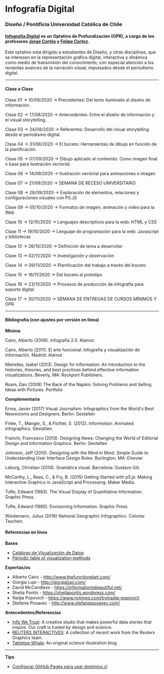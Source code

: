 # Infografía Digital

### Diseño / Pontificia Universidad Católica de Chile

#### [Infografía Digital](http://catalogo.uc.cl/index.php?tmpl=component&option=com_catalogo&view=programa&sigla=dno075) es un Optativo de Profundización (OPR), a cargo de los profesores [Jorge Cortés](https://www.graficainteractiva.com/) y [Felipe Cortez](http://profesor.faco.cl/). 

Este optativo está dirigido a estudiantes de Diseño, y otras disciplinas, que se interesen en la representación gráfica digital, interactiva y dinámica como medio de transmisión del conocimiento, con especial atención a los recientes avances de la narración visual, impulsados desde el periodismo digital.

- - - - - - - - - -

#### Clase a Clase

Clase 01 → 10/08/2020 → Precedentes: Del texto iluminado al diseño de información.

Clase 02 → 17/08/2020 → Antecedentes: Entre el diseño de información y el visual storytelling.

Clase 03 → 24/08/2020 → Referentes: Desarrollo del visual storytelling desde el periodismo digital.

Clase 04 → 31/08/2020 → El boceto: Herramientas de dibujo en función de la planificación.

Clase 05 → 07/09/2020 → Dibujo aplicado al contenido: Como imagen final o base para ilustración vectorial.

Clase 06 → 14/09/2020 → Ilustración vectorial para animaciones e imagen

Clase 07 → 21/09/2020 → SEMANA DE RECESO UNIVERSITARIO

Clase 08 → 28/09/2020 → Exploración de elementos, relaciones y configuraciones visuales con P5.JS

Clase 09 → 05/10/2020 → Formatos de imagen, animación y video para la Web

Clase 10 → 12/10/2020 → Lenguajes descriptivos para la web: HTML y CSS

Clase 11 → 19/10/2020 → Lenguaje de programación para la web: Javascript y bibliotecas

Clase 12 → 26/10/2020 → Definición de tema a desarrollar

Clase 13 → 02/11/2020 → Investigación y observación

Clase 14 → 09/11/2020 → Planificación del trabajo a través del boceto

Clase 15 → 16/11/2020 → Del boceto al prototipo 

Clase 16 → 23/11/2020 → Procesos de producción de infografía para soporte digital

Clase 17 → 30/11/2020 → SEMANA DE ENTREGAS DE CURSOS MÍNIMOS Y OPR

- - - - - - - - - -


#### Bibliografía (con ajustes por versión en línea)

**Mínima**

Cairo, Alberto (2008). Infografía 2.0. Alamut.

Cairo, Alberto (2011). El arte funcional: Infografía y visualización de información. Madrid: Alamut

Meirelles, Isabel (2013). Design for Information: An Introduction to the histories, theories, and best practices behind effective information visualizations. Beverly, MA: Rockport Publishers.

Roam, Dan (2008) The Back of the Napkin: Solving Problems and Selling Ideas with Pictures. Portfolio

**Complementaria**

Errea, Javier (2017) Visual Journalism: Infographics from the World's Best Newsrooms and Designers. Berlin: Gestalten

Finke, T., Manger, S., & Fichtel, S. (2012). Informotion: Animated infographics. Gestalten.

Franchi, Francesco (2013). Designing News: Changing the World of Editorial Design and Information Graphics. Berlin: Gestalten

Johnson, Jeff (2010). Designing with the Mind in Mind: Simple Guide to Understanding User Interface Design Rules. Burlington, MA: Elsevier

Leborg, Christian (2014). Gramática visual. Barcelona: Gustavo Gili.

McCarthy, L., Reas, C., & Fry, B. (2015) Getting Started with p5.js: Making Interactive Graphics in JavaScript and Processing. Maker Media.

Tufte, Edward (1983). The Visual Display of Quantitative Information. Graphic Press.

Tufte, Edward (1990). Envisioning Information. Graphic Press.

Wiedemann, Julius (2016) National Geographic Infographics. Colonia: Taschen.

#### Referencias en línea

**Bases**

- [Catálogo de Visualización de Datos](https://datavizcatalogue.com/ES/)
- [Periodic table of visualization methods](http://www.visual-literacy.org/periodic_table/periodic_table.html )

**Expertas/os**

- Alberto Cairo - http://www.thefunctionalart.com/
- Giorgia Lupi - http://giorgialupi.com/ 
- David McCandless - https://informationisbeautiful.net/
- Sheila Pontis - https://sheilapontis.wordpress.com/
- Nadja Popovich - https://www.nytimes.com/by/nadja-popovich
- Stefanie Posavec - http://www.stefanieposavec.com/

**Antecedentes/Referencias**

- [Info We Trust](https://infowetrust.com/essays): A creative studio that makes powerful data stories that inspire. Our craft is fueled by design and science.
- [REUTERS INTERACTIVES](https://graphics.reuters.com/): A collection of recent work from the Reuters Graphics team.
- [Tabletop Whale](http://tabletopwhale.com/): An original science illustration blog


- - - - - - - - -

**Tips**

- [Configurar GitHub Pages para usar dominios.cl](https://medium.com/@ggerena/configurar-github-pages-para-usar-dominios-cl-13c1a644699f)
